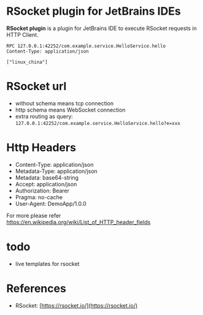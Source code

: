 RSocket plugin for JetBrains IDEs
===================

<!-- Plugin description -->
**RSocket plugin** is a plugin for JetBrains IDE to execute RSocket requests in HTTP Client.

```
RPC 127.0.0.1:42252/com.example.service.HelloService.hello
Content-Type: application/json

["linux_china"]
```

<!-- Plugin description end -->

# RSocket url

* without schema means tcp connection
* http schema means WebSocket connection
* extra routing as query: `127.0.0.1:42252/com.example.service.HelloService.hello?e=xxx`
                                  
# Http Headers

* Content-Type: application/json
* Metadata-Type: application/json
* Metadata: base64-string
* Accept: application/json
* Authorization: Bearer <token>
* Pragma: no-cache
* User-Agent: DemoApp/1.0.0

For more please refer https://en.wikipedia.org/wiki/List_of_HTTP_header_fields

# todo

* live templates for rsocket

# References

* RSocket: [https://rsocket.io/](https://rsocket.io/)
